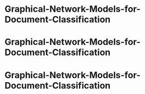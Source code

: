 # Graphical-Network-Models-for-Document-Classification
# Graphical-Network-Models-for-Document-Classification
# Graphical-Network-Models-for-Document-Classification
